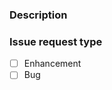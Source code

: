 ### Description

<!--
A detailed description of what is being reported. Please include steps to reproduce the problem.

Things to consider sharing:
- What version of the package is being used (pip show mbed-build)?
- What is the host platform and version (e.g. macOS 10.15.2, Windows 10, Ubuntu 18.04 LTS)?
-->



### Issue request type

<!--
Please add only one `x` to one of the following types. Do not fill multiple types (split the issue otherwise).


For questions please use https://forums.mbed.com/
-->

- [ ] Enhancement
- [ ] Bug
